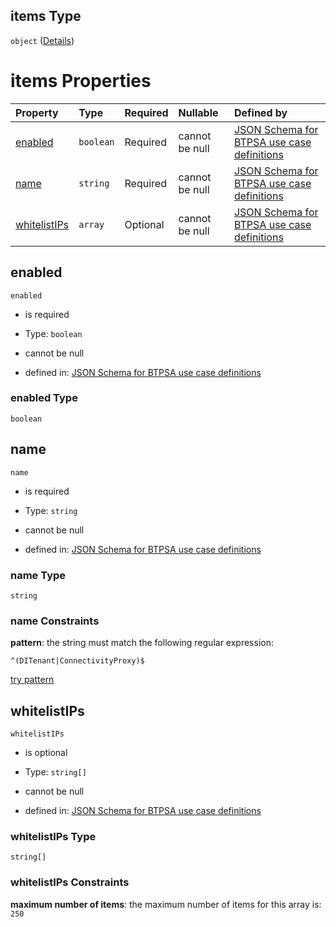 ## items Type

`object` ([Details](btpsa-usecase-properties-services-items-allof-1-then-allof-41-then-allof-0-then-properties-parameters-properties-data-properties-extensionservices-items.md))

# items Properties

| Property                      | Type      | Required | Nullable       | Defined by                                                                                                                                                                                                                                                                                                                                                                                                        |
| :---------------------------- | :-------- | :------- | :------------- | :---------------------------------------------------------------------------------------------------------------------------------------------------------------------------------------------------------------------------------------------------------------------------------------------------------------------------------------------------------------------------------------------------------------- |
| [enabled](#enabled)           | `boolean` | Required | cannot be null | [JSON Schema for BTPSA use case definitions](btpsa-usecase-properties-services-items-allof-1-then-allof-41-then-allof-0-then-properties-parameters-properties-data-properties-extensionservices-items-properties-enabled.md "undefined#/properties/services/items/allOf/1/then/allOf/41/then/allOf/0/then/properties/parameters/properties/data/properties/extensionservices/items/properties/enabled")           |
| [name](#name)                 | `string`  | Required | cannot be null | [JSON Schema for BTPSA use case definitions](btpsa-usecase-properties-services-items-allof-1-then-allof-41-then-allof-0-then-properties-parameters-properties-data-properties-extensionservices-items-properties-name.md "undefined#/properties/services/items/allOf/1/then/allOf/41/then/allOf/0/then/properties/parameters/properties/data/properties/extensionservices/items/properties/name")                 |
| [whitelistIPs](#whitelistips) | `array`   | Optional | cannot be null | [JSON Schema for BTPSA use case definitions](btpsa-usecase-properties-services-items-allof-1-then-allof-41-then-allof-0-then-properties-parameters-properties-data-properties-extensionservices-items-properties-whitelistips.md "undefined#/properties/services/items/allOf/1/then/allOf/41/then/allOf/0/then/properties/parameters/properties/data/properties/extensionservices/items/properties/whitelistIPs") |

## enabled



`enabled`

*   is required

*   Type: `boolean`

*   cannot be null

*   defined in: [JSON Schema for BTPSA use case definitions](btpsa-usecase-properties-services-items-allof-1-then-allof-41-then-allof-0-then-properties-parameters-properties-data-properties-extensionservices-items-properties-enabled.md "undefined#/properties/services/items/allOf/1/then/allOf/41/then/allOf/0/then/properties/parameters/properties/data/properties/extensionservices/items/properties/enabled")

### enabled Type

`boolean`

## name



`name`

*   is required

*   Type: `string`

*   cannot be null

*   defined in: [JSON Schema for BTPSA use case definitions](btpsa-usecase-properties-services-items-allof-1-then-allof-41-then-allof-0-then-properties-parameters-properties-data-properties-extensionservices-items-properties-name.md "undefined#/properties/services/items/allOf/1/then/allOf/41/then/allOf/0/then/properties/parameters/properties/data/properties/extensionservices/items/properties/name")

### name Type

`string`

### name Constraints

**pattern**: the string must match the following regular expression:&#x20;

```regexp
^(DITenant|ConnectivityProxy)$
```

[try pattern](https://regexr.com/?expression=%5E\(DITenant%7CConnectivityProxy\)%24 "try regular expression with regexr.com")

## whitelistIPs



`whitelistIPs`

*   is optional

*   Type: `string[]`

*   cannot be null

*   defined in: [JSON Schema for BTPSA use case definitions](btpsa-usecase-properties-services-items-allof-1-then-allof-41-then-allof-0-then-properties-parameters-properties-data-properties-extensionservices-items-properties-whitelistips.md "undefined#/properties/services/items/allOf/1/then/allOf/41/then/allOf/0/then/properties/parameters/properties/data/properties/extensionservices/items/properties/whitelistIPs")

### whitelistIPs Type

`string[]`

### whitelistIPs Constraints

**maximum number of items**: the maximum number of items for this array is: `250`
